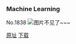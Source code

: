 ### Machine Learning
No.1838
![图片不见了~~~](https://imgs.xkcd.com/comics/machine_learning.png)

[原址](https://xkcd.com//1838) [下载](https://imgs.xkcd.com/comics/machine_learning.png)

